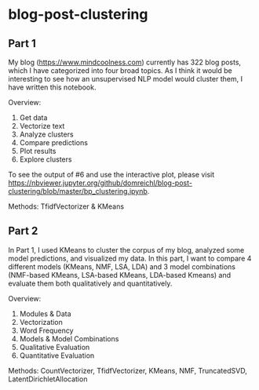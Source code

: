 # blog-post-clustering

## Part 1

My blog (https://www.mindcoolness.com) currently has 322 blog posts, which I have categorized into four broad topics. As I think it would be interesting to see how an unsupervised NLP model would cluster them, I have written this notebook.

Overview:
1. Get data
2. Vectorize text
3. Analyze clusters
4. Compare predictions
5. Plot results
6. Explore clusters

To see the output of #6 and use the interactive plot, please visit https://nbviewer.jupyter.org/github/domreichl/blog-post-clustering/blob/master/bp_clustering.ipynb.

Methods: TfidfVectorizer & KMeans

## Part 2

In Part 1, I used KMeans to cluster the corpus of my blog, analyzed some model predictions, and visualized my data. In this part, I want to compare 4 different models (KMeans, NMF, LSA, LDA) and 3 model combinations (NMF-based KMeans, LSA-based KMeans, LDA-based Kmeans) and evaluate them both qualitatively and quantitatively.

Overview:
1. Modules & Data
2. Vectorization
3. Word Frequency
4. Models & Model Combinations
5. Qualitative Evaluation
6. Quantitative Evaluation

Methods: CountVectorizer, TfidfVectorizer, KMeans, NMF, TruncatedSVD, LatentDirichletAllocation
